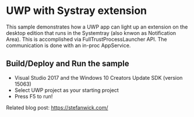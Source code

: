 ﻿# UWP with Systray extension

This sample demonstrates how a UWP app can light up an extension on the desktop edition that runs in the Systemtray (also knwon as Notification Area). This is accomplished via FullTrustProcessLauncher API. The communication is done with an in-proc AppService.


Build/Deploy and Run the sample
-------------------------------

 - Visual Studio 2017 and the Windows 10 Creators Update SDK (version 15063)
 - Select UWP project as your starting project
 - Press F5 to run!

Related blog post: https://stefanwick.com/ 


